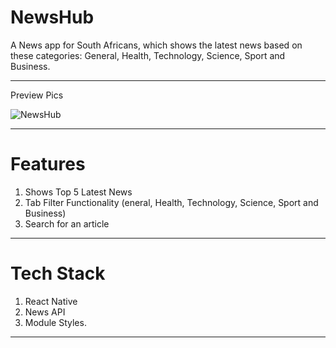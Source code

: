 # NewsHub

A News app for South Africans, which shows the latest news based on these categories: General, Health, Technology, Science, Sport and Business.
___

Preview Pics

![NewsHub](https://images.ctfassets.net/d8xmlp2haryb/7FygXIsXfu29KiqZxQZTEq/9cd7b59c11f61b7f9b058269cdd8e9cb/Hiku.gif?h=250)

___

# Features

1. Shows Top 5 Latest News
2. Tab Filter Functionality (eneral, Health, Technology, Science, Sport and Business)
3. Search for an article
___

# Tech Stack

1. React Native
2. News API
3. Module Styles.
___
